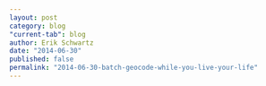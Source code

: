 ```yaml
---
layout: post
category: blog
"current-tab": blog
author: Erik Schwartz
date: "2014-06-30"
published: false
permalink: "2014-06-30-batch-geocode-while-you-live-your-life"
---
```

